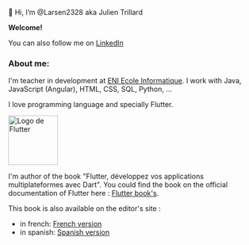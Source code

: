 👋 Hi, I’m @Larsen2328 aka Julien Trillard

__Welcome!__

You can also follow me on [LinkedIn](https://www.linkedin.com/in/julien-trillard-a8866311b/)

### About me:
I'm teacher in development at [ENI Ecole Informatique](https://www.eni-ecole.fr/). I work with Java, JavaScript (Angular), HTML, CSS, SQL, Python, ...

I love programming language and specially Flutter. 

<img src="https://flutter.dev/assets/images/shared/brand/flutter/logo/flutter-lockup.png" alt="Logo de Flutter" width="100"/>

I'm author of the book "Flutter, développez vos applications multiplateformes avec Dart". You could find the book on the official documentation of Flutter here : [Flutter book's](https://flutter.dev/docs/resources/books). 

This book is also available on the editor's site :
- in french: [French version](https://www.editions-eni.fr/livre/flutter-developpez-vos-applications-mobiles-multiplateformes-avec-dart-9782409025273)
- in spanish: [Spanish version](https://www.ediciones-eni.com/libro/flutter-desarrolle-sus-aplicaciones-moviles-multiplataforma-con-dart-9782409032578) 


